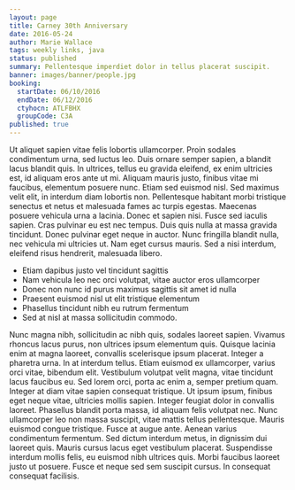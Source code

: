 ```yaml
---
layout: page
title: Carney 30th Anniversary
date: 2016-05-24
author: Marie Wallace
tags: weekly links, java
status: published
summary: Pellentesque imperdiet dolor in tellus placerat suscipit.
banner: images/banner/people.jpg
booking:
  startDate: 06/10/2016
  endDate: 06/12/2016
  ctyhocn: ATLFBHX
  groupCode: C3A
published: true
---
```

Ut aliquet sapien vitae felis lobortis ullamcorper. Proin sodales condimentum urna, sed luctus leo. Duis ornare semper sapien, a blandit lacus blandit quis. In ultrices, tellus eu gravida eleifend, ex enim ultricies est, id aliquam eros ante ut mi. Aliquam mauris justo, finibus vitae mi faucibus, elementum posuere nunc. Etiam sed euismod nisl. Sed maximus velit elit, in interdum diam lobortis non.
Pellentesque habitant morbi tristique senectus et netus et malesuada fames ac turpis egestas. Maecenas posuere vehicula urna a lacinia. Donec et sapien nisi. Fusce sed iaculis sapien. Cras pulvinar eu est nec tempus. Duis quis nulla at massa gravida tincidunt. Donec pulvinar eget neque in auctor. Nunc fringilla blandit nulla, nec vehicula mi ultricies ut. Nam eget cursus mauris. Sed a nisi interdum, eleifend risus hendrerit, malesuada libero.

* Etiam dapibus justo vel tincidunt sagittis
* Nam vehicula leo nec orci volutpat, vitae auctor eros ullamcorper
* Donec non nunc id purus maximus sagittis sit amet id nulla
* Praesent euismod nisl ut elit tristique elementum
* Phasellus tincidunt nibh eu rutrum fermentum
* Sed at nisl at massa sollicitudin commodo.

Nunc magna nibh, sollicitudin ac nibh quis, sodales laoreet sapien. Vivamus rhoncus lacus purus, non ultrices ipsum elementum quis. Quisque lacinia enim at magna laoreet, convallis scelerisque ipsum placerat. Integer a pharetra urna. In at interdum tellus. Etiam euismod ex ullamcorper, varius orci vitae, bibendum elit. Vestibulum volutpat velit magna, vitae tincidunt lacus faucibus eu. Sed lorem orci, porta ac enim a, semper pretium quam. Integer at diam vitae sapien consequat tristique. Ut ipsum ipsum, finibus eget neque vitae, ultricies mollis sapien. Integer feugiat dolor in convallis laoreet. Phasellus blandit porta massa, id aliquam felis volutpat nec.
Nunc ullamcorper leo non massa suscipit, vitae mattis tellus pellentesque. Mauris euismod congue tristique. Fusce at augue ante. Aenean varius condimentum fermentum. Sed dictum interdum metus, in dignissim dui laoreet quis. Mauris cursus lacus eget vestibulum placerat. Suspendisse interdum mollis felis, eu euismod nibh ultrices quis. Morbi faucibus laoreet justo ut posuere. Fusce et neque sed sem suscipit cursus. In consequat consequat facilisis.
